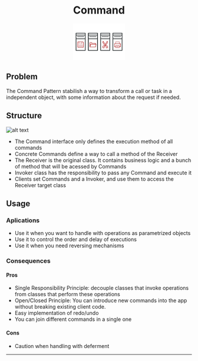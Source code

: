 <h1 align='center'>Command</h1>

<p align='center'>
	<img src='../../../.github/command.png' alt='Command'>
</p>

## Problem

The Command Pattern stabilish a way to transform a call or task in a independent object, with some information about the request if needed.

## Structure

![alt text](https://refactoring.guru/images/patterns/diagrams/command/structure.png "Command UML Diagram")

- The Command interface only defines the execution method of all commands
- Concrete Commands define a way to call a method of the Receiver
- The Receiver is the original class. It contains business logic and a bunch of method that will be acessed by Commands
- Invoker class has the responsibility to pass any Command and execute it
- Clients set Commands and a Invoker, and use them to access the Receiver target class 

## Usage

### Aplications
- Use it when you want to handle with operations as parametrized objects
- Use it to control the order and delay of executions
- Use it when you need reversing mechanisms

### Consequences
#### Pros
- Single Responsibility Principle: decouple classes that invoke operations from classes that perform these operations
- Open/Closed Principle: You can introduce new commands into the app without breaking existing client code.
- Easy implementation of redo/undo
- You can join different commands in a single one


#### Cons
- Caution when handling with deferment 

---